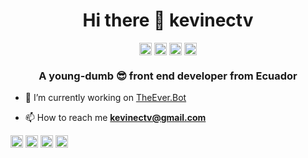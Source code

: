 <h1 align="center">Hi there 👋 kevinectv</h1>
<p align="center"><a href="https://codepen.io/kevinectv" target="blank"><img align="center" src="https://image.flaticon.com/icons/svg/2111/2111501.svg" alt="kevinectv" height="20" width="20" /></a>
<a href="https://twitter.com/kevinectv" target="blank"><img align="center" src="https://sevilla.2019-2022.org/wp-content/uploads/2016/07/Logo-twitter.svg_.png" alt="kevinectv" height="20" width="20" /></a>
<a href="https://instagram.com/kevinectv" target="blank"><img align="center" src="https://cdn.jsdelivr.net/npm/simple-icons@3.0.1/icons/instagram.svg" alt="kevinectv" height="20" width="20" /></a>
<a href="https://dribbble.com/kevinectv" target="blank"><img align="center" src="https://cdn.jsdelivr.net/npm/simple-icons@3.0.1/icons/dribbble.svg" alt="kevinectv" height="20" width="20" /></a></p>
<h3 align="center">A young-dumb 😎 front end developer from Ecuador</h3>

-  🔭 I’m currently working on [TheEver.Bot](TheEver.Bot)

-  📫 How to reach me **kevinectv@gmail.com**

<p align="left"><img src="https://devicons.github.io/devicon/devicon.git/icons/bootstrap/bootstrap-plain.svg" alt="bootstrap" width="20" height="20"/> <img src="https://devicons.github.io/devicon/devicon.git/icons/css3/css3-original-wordmark.svg" alt="css3" width="20" height="20"/> <img src="https://devicons.github.io/devicon/devicon.git/icons/html5/html5-original-wordmark.svg" alt="html5" width="20" height="20"/> <img src="https://devicons.github.io/devicon/devicon.git/icons/javascript/javascript-original.svg" alt="javascript" width="20" height="20"/></p><p align="center">
</p>
